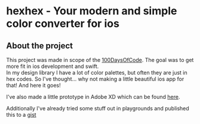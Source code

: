 # hexhex - Your modern and simple color converter for ios

## About the project
This project was made in scope of the [100DaysOfCode](https://github.com/yOoMarvin/100-days-of-code). The goal was to get more fit in ios development and swift.  
In my design library I have a lot of color palettes, but often they are just in hex codes. So I've thought... why not making a little beautiful ios app for that! And here it goes!

I've also made a little prototype in Adobe XD which can be found [here](https://xd.adobe.com/view/60d6207b-cc6b-4acf-a0aa-8dddf24e07b6/).  

Additionally I've already tried some stuff out in playgrounds and published this to a [gist](https://gist.github.com/yOoMarvin/9697835a722d72be7c485b3f1d2d3614)
